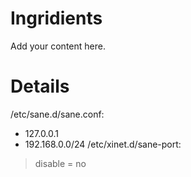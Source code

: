 # Ingridients #

Add your content here.


# Details #

/etc/sane.d/sane.conf:
  * 127.0.0.1
  * 192.168.0.0/24
/etc/xinet.d/sane-port:
> disable = no
